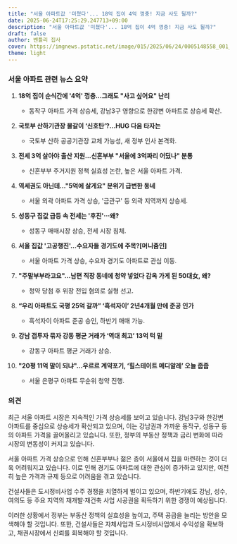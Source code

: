 ```yaml
---
title: "서울 아파트값 '미쳤다'... 18억 집이 4억 껑충! 지금 사도 될까?"
date: 2025-06-24T17:25:29.247713+09:00
description: "서울 아파트값 '미쳤다'... 18억 집이 4억 껑충! 지금 사도 될까?"
draft: false
author: 벤틀리 집사
cover: https://imgnews.pstatic.net/image/015/2025/06/24/0005148558_001_20250624070015750.jpg
theme: light
---
```


### 서울 아파트 관련 뉴스 요약

1. **18억 집이 순식간에 '4억' 껑충…그래도 "사고 싶어요" 난리**
   - 동작구 아파트 가격 상승세, 강남3구 영향으로 한강변 아파트로 상승세 확산.

2. **국토부 산하기관장 물갈이 ‘신호탄’?...HUG 다음 타자는**
   - 국토부 산하 공공기관장 교체 가능성, 새 정부 인사 본격화.

3. **전세 3억 살아야 출산 지원…신혼부부 "서울에 3억짜리 어딨나" 분통**
   - 신혼부부 주거지원 정책 실효성 논란, 높은 서울 아파트 가격.

4. **역세권도 아닌데…"5억에 살게요" 분위기 급변한 동네**
   - 서울 외곽 아파트 가격 상승, '금관구' 등 외곽 지역까지 상승세.

5. **성동구 집값 급등 속 전세는 '후진'⋯왜?**
   - 성동구 매매시장 상승, 전세 시장 침체.

6. **서울 집값 '고공행진'…수요자들 경기도에 주목?[머니줌인]**
   - 서울 아파트 가격 상승, 수요자 경기도 아파트로 관심 이동.

7. **"주말부부라고요"…남편 직장 동네에 청약 넣었다 감옥 가게 된 50대女, 왜?**
   - 청약 당첨 후 위장 전입 혐의로 실형 선고.

8. **“우리 아파트도 국평 25억 갈까” ‘흑석자이’ 2년4개월 만에 준공 인가**
   - 흑석자이 아파트 준공 승인, 하반기 매매 가능.

9. **강남 갭투자 묶자 강동 평균 거래가 ‘역대 최고’ 13억 턱 밑**
   - 강동구 아파트 평균 거래가 상승.

10. **"20평 11억 말이 되냐"...우르르 계약포기, ‘힐스테이트 메디알레’ 오늘 줍줍**
    - 서울 은평구 아파트 무순위 청약 진행.

### 의견

최근 서울 아파트 시장은 지속적인 가격 상승세를 보이고 있습니다. 강남3구와 한강변 아파트를 중심으로 상승세가 확산되고 있으며, 이는 강남권과 가까운 동작구, 성동구 등의 아파트 가격을 끌어올리고 있습니다. 또한, 정부의 부동산 정책과 금리 변화에 따라 시장의 변동성이 커지고 있습니다.

서울 아파트 가격 상승으로 인해 신혼부부나 젊은 층이 서울에서 집을 마련하는 것이 더욱 어려워지고 있습니다. 이로 인해 경기도 아파트에 대한 관심이 증가하고 있지만, 여전히 높은 가격과 규제 등으로 어려움을 겪고 있습니다.

건설사들은 도시정비사업 수주 경쟁을 치열하게 벌이고 있으며, 하반기에도 강남, 성수, 여의도 등 주요 지역의 재개발·재건축 사업 시공권을 획득하기 위한 경쟁이 예상됩니다.

이러한 상황에서 정부는 부동산 정책의 실효성을 높이고, 주택 공급을 늘리는 방안을 모색해야 할 것입니다. 또한, 건설사들은 자체사업과 도시정비사업에서 수익성을 확보하고, 채권시장에서 신뢰를 회복해야 할 것입니다.
